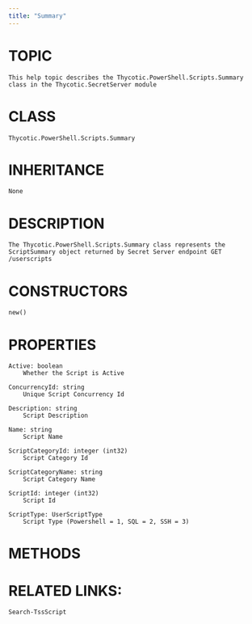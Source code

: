 ```yaml
---
title: "Summary"
---
```


# TOPIC
    This help topic describes the Thycotic.PowerShell.Scripts.Summary class in the Thycotic.SecretServer module

# CLASS
    Thycotic.PowerShell.Scripts.Summary

# INHERITANCE
    None

# DESCRIPTION
    The Thycotic.PowerShell.Scripts.Summary class represents the ScriptSummary object returned by Secret Server endpoint GET /userscripts

# CONSTRUCTORS
    new()

# PROPERTIES
    Active: boolean
        Whether the Script is Active

    ConcurrencyId: string
        Unique Script Concurrency Id

    Description: string
        Script Description

    Name: string
        Script Name

    ScriptCategoryId: integer (int32)
        Script Category Id

    ScriptCategoryName: string
        Script Category Name

    ScriptId: integer (int32)
        Script Id

    ScriptType: UserScriptType
        Script Type (Powershell = 1, SQL = 2, SSH = 3)

# METHODS

# RELATED LINKS:
    Search-TssScript